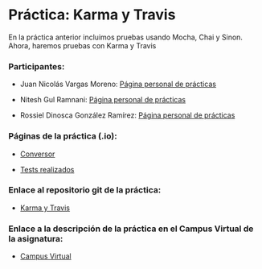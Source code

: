 # Práctica: Karma y Travis

En la práctica anterior incluimos pruebas usando Mocha, Chai y Sinon. Ahora, haremos pruebas con Karma y Travis

### Participantes:

* Juan Nicolás Vargas Moreno: [Página personal de prácticas](http://alu0100706734.github.io/)

* Nitesh Gul Ramnani: [Página personal de prácticas](http://alu0100814651.github.io/blog/index.html)

* Rossiel Dinosca González Ramírez: [Página personal de prácticas](http://alu0100763478.github.io/)

### Páginas de la práctica (.io):

* [Conversor](http://ull-esit-gradoii-dsi.github.io/karma-y-travis-rossiel-nitesh-nico1)

* [Tests realizados](http://ull-esit-gradoii-dsi.github.io/karma-y-travis-rossiel-nitesh-nico1/test.html)

### Enlace al repositorio git de la práctica:

* [Karma y Travis](https://github.com/ULL-ESIT-GRADOII-DSI/karma-y-travis-rossiel-nitesh-nico1)

### Enlace a la descripción de la práctica en el Campus Virtual de la asignatura:

* [Campus Virtual](https://campusvirtual.ull.es/1516/mod/page/view.php?id=185189)
